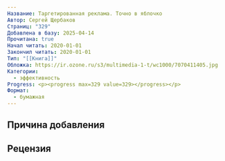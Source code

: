 ```yaml
---
Название: Таргетированная реклама. Точно в яблочко
Автор: Сергей Щербаков
Страниц: "329"
Добавлена в базу: 2025-04-14
Прочитана: true
Начал читать: 2020-01-01
Закончил читать: 2020-01-01
Тип: "[[Книга]]"
Обложка: https://ir.ozone.ru/s3/multimedia-1-t/wc1000/7070411405.jpg
Категории:
  - эффективность
Progress: <p><progress max=329 value=329></progress></p>
Формат:
  - бумажная
---
```

## Причина добавления


## Рецензия
